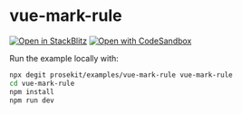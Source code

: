 # vue-mark-rule

[![Open in StackBlitz](https://developer.stackblitz.com/img/open_in_stackblitz.svg)](https://stackblitz.com/github/prosekit/examples/tree/master/vue-mark-rule)
[![Open with CodeSandbox](https://assets.codesandbox.io/github/button-edit-lime.svg)](https://codesandbox.io/p/sandbox/github/prosekit/examples/tree/master/vue-mark-rule)

Run the example locally with:

```bash
npx degit prosekit/examples/vue-mark-rule vue-mark-rule
cd vue-mark-rule
npm install
npm run dev
```
